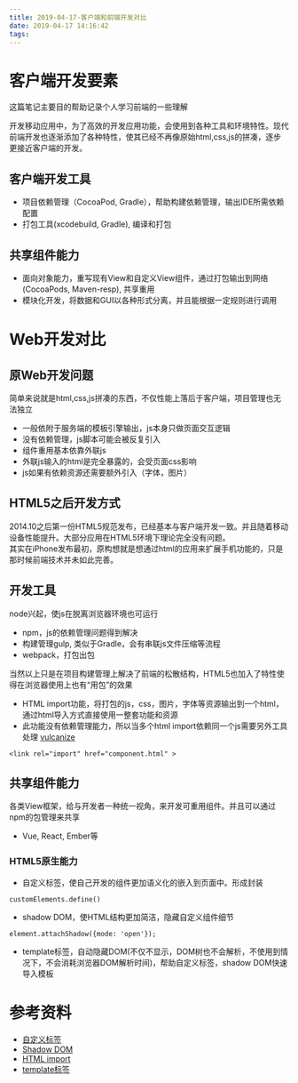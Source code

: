 ```yaml
---
title: 2019-04-17-客户端和前端开发对比
date: 2019-04-17 14:16:42
tags:
---
```


# 客户端开发要素
这篇笔记主要目的帮助记录个人学习前端的一些理解    

开发移动应用中，为了高效的开发应用功能，会使用到各种工具和环境特性。现代前端开发也逐渐添加了各种特性，使其已经不再像原始html,css,js的拼凑，逐步更接近客户端的开发。    

## 客户端开发工具
* 项目依赖管理（CocoaPod, Gradle），帮助构建依赖管理，输出IDE所需依赖配置
* 打包工具(xcodebuild, Gradle), 编译和打包

## 共享组件能力
* 面向对象能力，重写现有View和自定义View组件，通过打包输出到网络(CocoaPods, Maven-resp), 共享重用
* 模块化开发，将数据和GUI以各种形式分离，并且能根据一定规则进行调用

# Web开发对比

## 原Web开发问题

简单来说就是html,css,js拼凑的东西，不仅性能上落后于客户端，项目管理也无法独立

* 一般依附于服务端的模板引擎输出，js本身只做页面交互逻辑
* 没有依赖管理，js脚本可能会被反复引入
* 组件重用基本依靠外联js
* 外联js输入的html是完全暴露的，会受页面css影响
* js如果有依赖资源还需要额外引入（字体，图片）

## HTML5之后开发方式

2014.10之后第一份HTML5规范发布，已经基本与客户端开发一致。并且随着移动设备性能提升。大部分应用在HTML5环境下理论完全没有问题。    
其实在iPhone发布最初，原构想就是想通过html的应用来扩展手机功能的，只是那时候前端技术并未如此完善。

## 开发工具

node兴起，使js在脱离浏览器环境也可运行

* npm，js的依赖管理问题得到解决
* 构建管理gulp, 类似于Gradle，会有串联js文件压缩等流程
* webpack，打包出包

当然以上只是在项目构建管理上解决了前端的松散结构，HTML5也加入了特性使得在浏览器使用上也有“用包”的效果

* HTML import功能，将打包的js，css，图片，字体等资源输出到一个html，通过html导入方式直接使用一整套功能和资源
* 此功能没有依赖管理能力，所以当多个html import依赖同一个js需要另外工具处理 [vulcanize](https://github.com/Polymer/polymer-bundler)
```
<link rel="import" href="component.html" >
```

## 共享组件能力

各类View框架，给与开发者一种统一视角，来开发可重用组件。并且可以通过npm的包管理来共享

* Vue, React, Ember等

### HTML5原生能力
* 自定义标签，使自己开发的组件更加语义化的嵌入到页面中。形成封装
```
customElements.define()
```

* shadow DOM，使HTML结构更加简洁，隐藏自定义组件细节
```
element.attachShadow({mode: 'open'});
```

* template标签，自动隐藏DOM(不仅不显示，DOM树也不会解析，不使用到情况下，不会消耗浏览器DOM解析时间)，帮助自定义标签，shadow DOM快速导入模板

# 参考资料
* [自定义标签](https://developers.google.com/web/fundamentals/web-components/customelements)
* [Shadow DOM](https://developers.google.com/web/fundamentals/web-components/shadowdom)
* [HTML import](http://web.jobbole.com/82065/)
* [template标签](https://www.html5rocks.com/zh/tutorials/webcomponents/template/)
